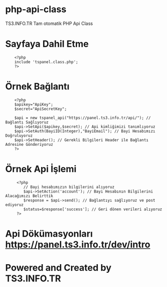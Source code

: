 # php-api-class
 TS3.INFO.TR Tam otomatik PHP Api Class

# Sayfaya Dahil Etme
  		<?php 
  		include 'tspanel.class.php';
  		?>

# Örnek Bağlantı

  		<?php
  		$apikey="ApiKey";
		$secret="ApiSecretKey";

		$api = new tspanel_api("https://panel.ts3.info.tr/api/"); // Bağlantı Sağlıyoruz
		$api->SetApi($apikey,$secret); // Api kimliğimizi tanımlıyoruz
		$api->SetAuth(BayiID(Integer),"BayiEmail"); // Bayi Hesabımızı Doğruluyoruz
		$api->SetHeader(); // Gerekli Bilgileri Header ile Bağlantı Adresine Gönderiyoruz
  		?>

# Örnek Api İşlemi
         <?php
         	// Bayi hesabımızın bilgilerini alıyoruz
			$api->SetAction('account'); // Bayi Hesabının Bilgilerini Alacağımızı Belirttik
			$response = $api->send(); // Bağlantıyı sağlıyoruz ve post ediyoruz
			$status=$response['success']; // Geri dönen verileri alıyoruz
         ?>
# Api Dökümasyonları https://panel.ts3.info.tr/dev/intro

# Powered and Created by TS3.INFO.TR
